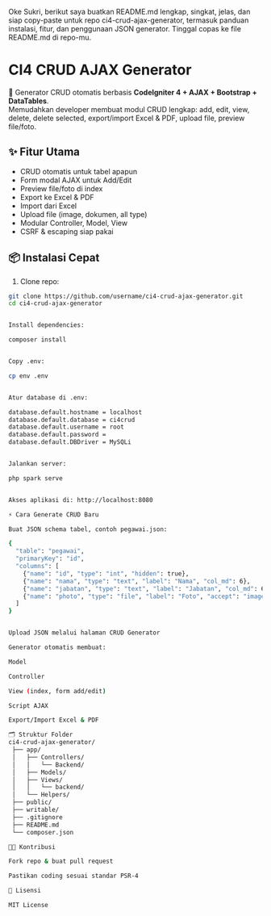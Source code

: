 Oke Sukri, berikut saya buatkan README.md lengkap, singkat, jelas, dan siap copy-paste untuk repo ci4-crud-ajax-generator, termasuk panduan instalasi, fitur, dan penggunaan JSON generator. Tinggal copas ke file README.md di repo-mu.

# CI4 CRUD AJAX Generator

🚀 Generator CRUD otomatis berbasis **CodeIgniter 4 + AJAX + Bootstrap + DataTables**.  
Memudahkan developer membuat modul CRUD lengkap: add, edit, view, delete, delete selected, export/import Excel & PDF, upload file, preview file/foto.

## ✨ Fitur Utama
- CRUD otomatis untuk tabel apapun
- Form modal AJAX untuk Add/Edit
- Preview file/foto di index
- Export ke Excel & PDF
- Import dari Excel
- Upload file (image, dokumen, all type)
- Modular Controller, Model, View
- CSRF & escaping siap pakai

## 📦 Instalasi Cepat

1. Clone repo:
```bash
git clone https://github.com/username/ci4-crud-ajax-generator.git
cd ci4-crud-ajax-generator


Install dependencies:

composer install


Copy .env:

cp env .env


Atur database di .env:

database.default.hostname = localhost
database.default.database = ci4crud
database.default.username = root
database.default.password = 
database.default.DBDriver = MySQLi


Jalankan server:

php spark serve


Akses aplikasi di: http://localhost:8080

⚡ Cara Generate CRUD Baru

Buat JSON schema tabel, contoh pegawai.json:

{
  "table": "pegawai",
  "primaryKey": "id",
  "columns": [
    {"name": "id", "type": "int", "hidden": true},
    {"name": "nama", "type": "text", "label": "Nama", "col_md": 6},
    {"name": "jabatan", "type": "text", "label": "Jabatan", "col_md": 6},
    {"name": "photo", "type": "file", "label": "Foto", "accept": "image/*"}
  ]
}


Upload JSON melalui halaman CRUD Generator

Generator otomatis membuat:

Model

Controller

View (index, form add/edit)

Script AJAX

Export/Import Excel & PDF

🗂 Struktur Folder
ci4-crud-ajax-generator/
 ├── app/
 │   ├── Controllers/
 │   │   └── Backend/
 │   ├── Models/
 │   ├── Views/
 │   │   └── backend/
 │   └── Helpers/
 ├── public/
 ├── writable/
 ├── .gitignore
 ├── README.md
 └── composer.json

👨‍💻 Kontribusi

Fork repo & buat pull request

Pastikan coding sesuai standar PSR-4

📜 Lisensi

MIT License
